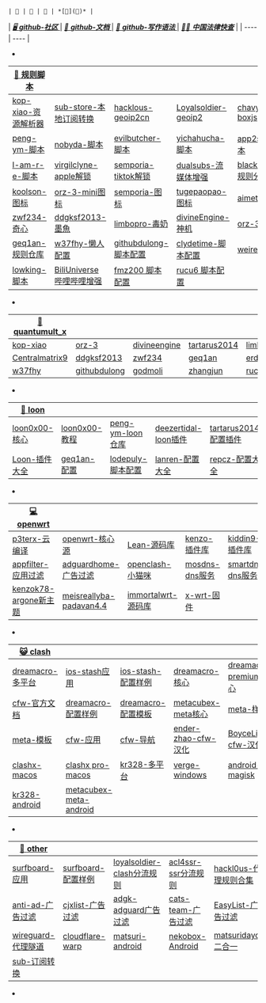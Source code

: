 ```
| 🌻 | 🌸 | 🌺 | *[🌷](🌼)* |
```
| *[ 🖥️ **github-社区** ](https://github.com/community)* | *[ 📃 **github-文档** ](https://docs.github.com/zh)* | *[📄 **github-写作语法** ](https://docs.github.com/en/get-started/writing-on-github/getting-started-with-writing-and-formatting-on-github/basic-writing-and-formatting-syntax)* | *[👨‍⚖️ **中国法律快查**](https://github.com/RanKKI/LawRefBook)* |
| ---- | ---- |
- *[]()*

| [ 📍 **规则脚本** ](https://github.com/crossutility/Quantumult-X) |  |  |  |  |
| ---- | ---- | ---- | ---- | ---- |
| [kop-xiao-资源解析器](https://github.com/KOP-XIAO/QuantumultX) | [sub-store-本地订阅转换](https://github.com/sub-store-org/Sub-Store) | [hacklous-geoip2cn](https://github.com/Hackl0us/GeoIP2-CN) | [Loyalsoldier-geoip2](https://github.com/Loyalsoldier/geoip) | [chavyleung-boxjs](https://github.com/chavyleung/boxjs-doc) 
| [peng-ym-脚本](https://github.com/Peng-YM) | [nobyda-脚本](https://github.com/NobyDa/Script) | [evilbutcher-脚本](https://github.com/evilbutcher/QuantumultX) | [yichahucha-脚本](https://github.com/yichahucha/surge) | [app2smile-脚本](https://github.com/app2smile/rules) |
| [I-am-r-e-脚本](https://github.com/I-am-R-E/Functional-Store-Hub) | [virgilclyne-apple解锁](https://github.com/VirgilClyne/iRingo) | [semporia-tiktok解锁](https://github.com/Semporia/TikTok-Unlock) | [dualsubs-流媒体增强](https://github.com/DualSubs/DualSubs) | [blackmatrix7-规则分流](https://github.com/blackmatrix7/ios_rule_script) |
| [koolson-图标](https://github.com/Koolson/Qure) | [orz-3-mini图标](https://github.com/Orz-3/mini) | [semporia-图标](https://github.com/Semporia/Hand-Painted-icon) | [tugepaopao-图标](https://github.com/tugepaopao/Image-Storage) | [aimeto-图标](https://github.com/aimetu/icons) |
| [zwf234-奇心](https://github.com/zwf234/rules) | [ddgksf2013-墨魚](https://github.com/ddgksf2013) | [limbopro-毒奶](https://github.com/limbopro/Adblock4limbo) | [divineEngine-神机](https://github.com/DivineEngine/Profiles/tree/master/Quantumult) | [orz-3-配置](https://github.com/Orz-3/QuantumultX) |
| [geq1an-规则仓库](https://github.com/GeQ1an/Rules/tree/master) | [w37fhy-懒人配置](https://github.com/w37fhy/QuantumultX) | [githubdulong-脚本配置](https://github.com/githubdulong) | [clydetime-脚本配置](https://github.com/ClydeTime/Quantumult) | [weiren0-脚本](https://github.com/WeiRen0/Scripts) |
| [lowking-脚本](https://github.com/lowking/Scripts) |[BiliUniverse 哔哩哔哩增强](https://github.com/BiliUniverse) |[fmz200 脚本配置](https://github.com/fmz200) |[rucu6 脚本配置](https://github.com/RuCu6) |
- *[]()*

| [ 🔴 **quantumult_x** ](https://github.com/crossutility/Quantumult-X) |  |  |  |  |
|  ---- | ---- | ---- | ---- | ---- |
| [kop-xiao](https://raw.githubusercontent.com/KOP-XIAO/QuantumultX/master/QuantumultX_Profiles.conf) | [orz-3](https://raw.githubusercontent.com/Orz-3/QuantumultX/master/Orz-3.conf) | [divineengine](https://raw.githubusercontent.com/DivineEngine/Profiles/master/Quantumult/Outbound.conf) | [tartarus2014](https://raw.githubusercontent.com/Tartarus2014/QuantumultX-Script/main/QuanX.conf) | [limbopro](https://raw.githubusercontent.com/limbopro/Profiles4limbo/main/full.conf) |
| [Centralmatrix9](https://raw.githubusercontent.com/Centralmatrix9/GetSomeMatrix/Master/QuantumultX/Matrix.conf) | [ddgksf2013](https://raw.githubusercontent.com/ddgksf2013/Profile/master/QuantumultX.conf) | [zwf234](https://raw.githubusercontent.com/zwf234/rules/master/QuantumultX/qixin.conf) | [geq1an](https://raw.githubusercontent.com/GeQ1an/Rules/master/QuantumultX/QuantumultX.conf) | [erdongchanyo](https://raw.githubusercontent.com/erdongchanyo/Rules/main/Quantumult%20X/LazyConf/QuantumultX_EDC-Lazy.conf) |
| [w37fhy](https://raw.githubusercontent.com/w37fhy/QuantumultX/master/QuantumultX_diy.conf) | [githubdulong](https://raw.githubusercontent.com/githubdulong/Script/master/QuantumultX/QuantumultX.conf) | [godmoli](https://raw.githubusercontent.com/GodMoli/QuanX/main/File/Auto.conf) | [zhangjun](https://raw.githubusercontent.com/fmz200/wool_scripts/main/QuantumultX/config/QuanX.conf) | [rucu6](https://raw.githubusercontent.com/RuCu6/QuanX/main/QuantumultX.conf) |
- *[]()*

| [ 🐉 **loon** ](https://github.com/Loon0x00) |  |  |  |  |
|  ---- | ---- | ---- | ---- | ---- |
| [loon0x00-核心](https://github.com/Loon0x00/LoonManual) | [loon0x00-教程](https://loon0x00.github.io/LoonManual/#/) | [peng-ym-loon仓库](https://loon-gallery.vercel.app/) | [deezertidal-loon插件](https://github.com/deezertidal/private) | [tartarus2014-配置插件](https://github.com/Tartarus2014/Loon-Script) |
| [Loon-插件大全](https://getupnote.com/share/notes/zSn1ShBmzNYISKcTgjXE5oHMrNf2/4a3b6152-3dd3-46da-b479-8c30ef6ef8d1) | [geq1an-配置](https://raw.githubusercontent.com/GeQ1an/Rules/master/Loon/Loon.conf) | [lodepuly-脚本配置](https://gitlab.com/lodepuly/vpn_tool/-/tree/main/Tool/Loon/Config) | [lanren-配置大全](https://www.evan888.top/1936/) | [repcz-配置大全](https://github.com/Repcz) | [代理app-插件合集](https://yfamily.vercel.app/) |
- *[]()*

| [ 💻 **openwrt** ](https://github.com/openwrt/openwrt) |  |  |  |  |
|  ---- | ---- | ---- | ---- | ---- |
| [p3terx-云编译](https://github.com/P3TERX/Actions-OpenWrt) | [openwrt-核心源](https://github.com/openwrt/openwrt) | [Lean-源码库](https://github.com/coolsnowwolf/lede) | [kenzo-插件库](https://github.com/kenzok8/openwrt-packages) | [kiddin9-插件库](https://github.com/kiddin9/openwrt-packages) |
| [appfilter-应用过滤](https://github.com/destan19/OpenAppFilter) | [adguardhome-广告过滤](https://github.com/AdguardTeam/AdGuardHome/wiki/Getting-Started) | [openclash-小猫咪](https://github.com/vernesong/OpenClash) | [mosdns-dns服务](https://github.com/IrineSistiana/mosdns) | [smartdns-dns服务](https://github.com/pymumu/smartdns) |
| [kenzok78-argone新主题](https://github.com/kenzok78/luci-theme-argone) | [meisreallyba-padavan4.4](https://github.com/MeIsReallyBa/padavan-4.4) |[immortalwrt-源码库](https://github.com/immortalwrt/immortalwrt) |[x-wrt-固件](https://github.com/x-wrt/) |
- *[]()*

| [ 😺 **clash** ](https://github.com/Dreamacro/clash) |  |  |  |  |
|  ---- | ---- | ---- | ---- | ---- |
| [dreamacro-多平台](https://github.com/Dreamacro/clash) | [ios-stash应用](https://stash.wiki) | [ios-stash-配置样例](https://stash.wiki/features/example-config) | [dreamacro-核心](https://github.com/Dreamacro/clash) | [dreamacro-premium核心](https://github.com/Dreamacro/clash/releases/tag/premium) |
| [cfw-官方文档](https://docs.cfw.lbyczf.com/) | [dreamacro-配置样例](https://lancellc.gitbook.io/clash) | [dreamacro-配置模板](https://dreamacro.github.io/clash/configuration/configuration-reference.html) | [metacubex-meta核心](https://github.com/MetaCubeX/Clash.Meta) | [meta-样例](https://wiki.metacubex.one/example/) |
| [meta-模板](https://github.com/MetaCubeX/Clash.Meta/blob/Alpha/docs/config.yaml) | [cfw-应用](https://github.com/Fndroid/clash_for_windows_pkg) | [cfw-导航](https://github.com/ender-zhao/Clash-for-Windows_Chinese-Attached) | [ender-zhao-cfw-汉化](https://github.com/ender-zhao/Clash-for-Windows_Chinese) | [BoyceLig-cfw-汉化](https://github.com/BoyceLig/Clash_Chinese_Patch) |
| [clashx-macos](https://github.com/yichengchen/clashX) | [clashx pro-macos](https://install.appcenter.ms/users/clashx/apps/clashx-pro/distribution_groups/public) | [kr328-多平台](https://github.com/Kr328/clash-multiplatform-compat) |  [verge-windows](https://github.com/zzzgydi/clash-verge) | [android-magisk](https://docs.adlyq.ml/) |
|[kr328-android](https://github.com/Kr328/ClashForAndroid) | [metacubex-meta-android](https://github.com/MetaCubeX/ClashMetaForAndroid) | 
- *[]()*

| [ 📢 **other** ](https://sub.xeton.dev) |  |  |  |  |
|  ---- | ---- | ---- | ---- | ---- |
| [surfboard-应用](https://github.com/getsurfboard/surfboard) | [surfboard-配置样例](https://getsurfboard.com/docs/profile-format/overview) | [loyalsoldier-clash分流规则](https://github.com/Loyalsoldier/clash-rules) | [acl4ssr-ssr分流规则](https://github.com/ACL4SSR/ACL4SSR/tree/master) | [hackl0us-代理规则合集](https://github.com/Hackl0us/SS-Rule-Snippet) |
| [anti-ad-广告过滤](https://github.com/privacy-protection-tools/anti-AD) | [cjxlist-广告过滤](https://github.com/cjx82630/cjxlist) | [adgk-adguard广告过滤](https://github.com/banbendalao/ADgk) | [cats-team-广告过滤](https://github.com/Cats-Team/AdRules) | [EasyList-广告过滤](https://easylist.to/) |
| [wireguard-代理隧道](https://www.wireguard.com/install/) | [cloudflare-warp](https://1.1.1.1/) | [matsuri-android](https://github.com/MatsuriDayo/Matsuri) | [nekobox-Android](https://github.com/MatsuriDayo/NekoBoxForAndroid) | [matsuridayo-二合一](https://matsuridayo.github.io/) |
| [sub-订阅转换](https://sub.xeton.dev/) |
- *[]()*
